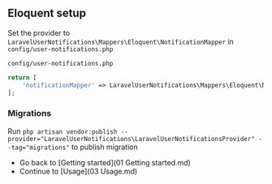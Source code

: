 ## Eloquent setup

Set the provider to `LaravelUserNotifications\Mappers\Eloquent\NotificationMapper` in `config/user-notifications.php`

`config/user-notifications.php`
```php
return [
    'notificationMapper' => LaravelUserNotifications\Mappers\Eloquent\NotificationMapper::class,
];
```

### Migrations

Run `php artisan vendor:publish --provider="LaravelUserNotifications\LaravelUserNotificationsProvider" --tag="migrations"` to publish migration

- Go back to [Getting started](01 Getting started.md)
- Continue to [Usage](03 Usage.md)